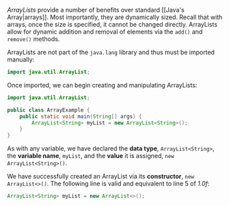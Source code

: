 _ArrayLists_ provide a number of benefits over standard [[Java's Array|arrays]]. Most importantly, they are dynamically sized. Recall that with arrays, once the size is specified, it cannot be changed directly. ArrayLists allow for dynamic addition and removal of elements via the `add()` and `remove()` methods. 

ArrayLists are not part of the `java.lang` library and thus must be imported manually:
```java
import java.util.ArrayList;
```
Once imported, we can begin creating and manipulating ArrayLists:
```java title="_Figure 1.0f_"{1,5}
import java.util.ArrayList;

public class ArrayExample {
	public static void main(String[] args) {
		ArrayList<String> myList = new ArrayList<String>();
	}
}
```
As with any variable, we have declared the **data type**, `ArrayList<String>`, the **variable name**, `myList`, and the **value** it is assigned, `new ArrayList<String>()`.

We have successfully created an ArrayList via its **constructor**, `new ArrayList<>()`. The following line is valid and equivalent to line 5 of _1.0f_:
```java title="_Figure 1.1f_"
ArrayList<String> myList = new ArrayList<>();
```
